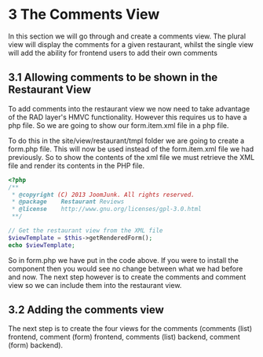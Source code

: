 3 The Comments View
==========================================

In this section we will go through and create a comments view. The plural view will display the comments for a given restaurant, whilst the single view will add the ability for frontend users to add their own comments

3.1 Allowing comments to be shown in the Restaurant View
------------------------------------------
To add comments into the restaurant view we now need to take advantage of the RAD layer's HMVC functionality. However this requires us to have a php file. So we are going to show our form.item.xml file in a php file.

To do this in the site/view/restaurant/tmpl folder we are going to create a form.php file. This will now be used instead of the form.item.xml file we had previously. So to show the contents of the xml file we must retrieve the XML file and render its contents in the PHP file.

```php
<?php
/**
 * @copyright (C) 2013 JoomJunk. All rights reserved.
 * @package    Restaurant Reviews
 * @license    http://www.gnu.org/licenses/gpl-3.0.html
 **/

// Get the restaurant view from the XML file
$viewTemplate = $this->getRenderedForm();
echo $viewTemplate;
```

So in form.php we have put in the code above. If you were to install the component then you would see no change between what we had before and now. The next step however is to create the comments and comment view so we can include them into the restaurant view.

3.2 Adding the comments view
------------------------------------------
The next step is to create the four views for the comments (comments (list) frontend, comment (form) frontend, comments (list) backend, comment (form) backend).

```xml

```